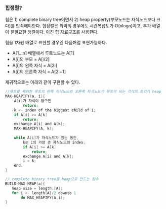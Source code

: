 ### 힙정렬?

힙은 1) complete binary tree이면서 2) heap property(부모노드는 자식노드보다 크다)를 만족해야한다.
힙정렬은 최악의 경우에도 시간복잡도가 O(nlogn)이고, 추가 배열이 불필요한 정렬이다. 이진 힙 자료구조를 사용한다.


힙을 1차원 배열로 표현할 경우엔 다음처럼 표현가능하다.
  - A[1...n] 배열에서 루트노드는 A[1]
  - A[i]의 부모 = A[i/2]
  - A[i]의 왼쪽 자식 = A[2i]
  - A[i]의 오른쪽 자식 = A[2i+1]
  
재귀적으로는 아래와 같이 구현할 수 있다.
```C
//루트를 제외한 루트의 왼쪽 자식노드와 오른쪽 자식노드가 루트가 되는 각각의 트리가 heap property를 만족하는 상황에서, 힙으로 만들어주는 연산.
MAX-HEAPIFY(a, i){
    A[i]가 자식이 없으면
        return;
    k <- index of the biggest child of i;
    if A[i] >= A[k]
        return;
    exchange A[i] and A[k];
    MAX-HEAPIFY(A, k);
    
    while A[i]가 자식노드가 있는 동안,
        k는 i의 가장 큰 자식노드의 index;
        if A[i] >= A[k]
            return;
        exchange A[i] and A[k];
        i = k;
    end.
}

// complete binary tree를 heap으로 만드는 함수
BUILD-MAX-HEAP(a){
   heap-size = length.[A];
   for i <- length[A]/2 downto 1
       do MAX_HEAPIFY(A,i);
}

```


